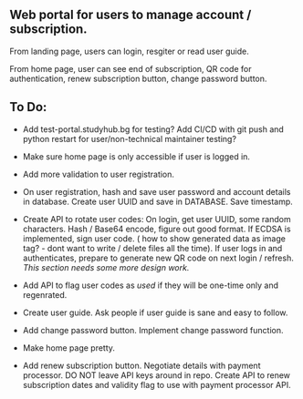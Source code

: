 ## Web portal for users to manage account / subscription.

From landing page, users can login, resgiter or read user guide.

From home page, user can see end of subscription, QR code for authentication, 
renew subscription button, change password button.

## To Do:

- Add test-portal.studyhub.bg for testing? Add CI/CD with git push and python restart for user/non-technical maintainer testing?

- Make sure home page is only accessible if user is logged in.

- Add more validation to user registration.

- On user registration, hash and save user password and account details in database. 
Create user UUID and save in DATABASE. Save timestamp.

- Create API to rotate user codes:
On login, get user UUID, some random characters. Hash / Base64 encode, figure out good format.
If ECDSA is implemented, sign user code. ( how to show generated data as image tag? - dont want to write / delete files all the time). If user logs in and authenticates, prepare to generate new QR code on next login / refresh. *This section needs some more design work.*

- Add API to flag user codes as *used* if they will be one-time only and regenrated.

- Create user guide. Ask people if user guide is sane and easy to follow.

- Add change password button. Implement change password function.

- Make home page pretty.

- Add renew subscription button. Negotiate details with payment processor. DO NOT leave API keys around in repo. Create API to renew subscription dates and validity flag to use with payment processor API. 
